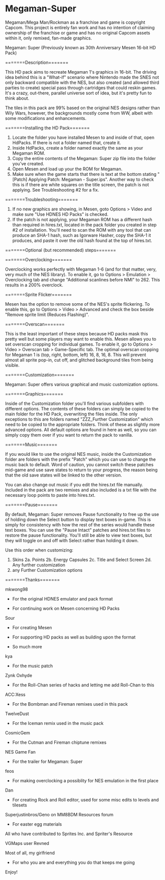 # Megaman-Super
Megaman/Mega Man/Rockman as a franchise and game is copyright Capcom. This project is entirely fan work and has no intention of claiming ownership of the franchise or game and has no original Capcom assets within it, only remixed, fan-made graphics.

Megaman: Super (Previously known as 30th Anniversary Mesen 16-bit HD Pack)

=======Description=======

This HD pack aims to recreate Megaman 1's graphics in 16-bit. The driving idea behind this is a "What-if" scenario where Nintendo made the SNES not only backward compatible with the NES, but also created (and allowed third parties to create) special pass through cartridges that could reskin games. It's a crazy, out-there, parallel universe sort of idea, but it's pretty fun to think about.
	
The tiles in this pack are 99% based on the original NES designs rather than Wily Wars, however, the backgrounds mostly come from WW, albeit with some modifications and enhancements. 

=======Installing the HD Pack=======

1. Locate the folder you have installed Mesen to and inside of that, open HdPacks. If there is not a folder named that, create it.
2. Inside HdPacks, create a folder named exactly the same as your Megaman ROM.
3. Copy the entire contents of the Megaman: Super zip file into the folder you've created.
4. Open Mesen and load up your the ROM for Megaman.
5. Make sure when the game starts that there is text at the bottom stating "[Patch] Applying Patch: Megaman - Super.ips". Another way to check this is if there are white squares on the title screen, the patch is not applying. See Troubleshooting #2 for a fix.
	
=======Troubleshooting=======

1. If no new graphics are showing, in Mesen, goto Options > Video and make sure "Use HDNES HD Packs" is checked.
2. If the patch is not applying, your Megaman ROM has a different hash than required in hires.txt, located in the pack folder you created in step #2 of installation. You'll need to scan the ROM with any tool that can produce an SHA-1 hash, such as Igorware Hasher, copy the SHA-1 it produces, and paste it over the old hash found at the top of hires.txt.

=======Optional (but recommended) steps=======

=======Overclocking=======

Overclocking works perfectly with Megaman 1-6 (and for that matter, very, very much of the NES library). To enable it, go to Options > Emulation > Overclocking tab and change "Additional scanlines before NMI" to 262. This results in a 200% overclock.
	
=======Sprite Flicker=======

Mesen has the option to remove some of the NES's sprite flickering. To enable this, go to Options > Video > Advanced and check the box beside "Remove sprite limit (Reduces Flashing)". 
	
=======Overscan=======

This is the least important of these steps because HD packs mask this pretty well but some players may want to enable this. Mesen allows you to set overscan cropping for individual games. To enable it, go to Options > Video > Overscan tab > Game-Specific tab. The optimal overscan cropping for Megaman 1 is (top, right, bottom, left) 16, 8, 16, 8. This will prevent almost all sprite pop-in, cut off, and glitched background tiles from being visible.

=======Customization=======

Megaman: Super offers various graphical and music customization options.

=======Graphics=======

Inside of the Customization folder you'll find various subfolders with different options. The contents of these folders can simply be copied to the main folder for the HD Pack, overwriting the files inside. The only exceptions to this are folders named "ZZZ_Further Customization" which need to be copied to the appropriate folders. Think of these as slightly more advanced options. All default options are found in here as well, so you can simply copy them over if you want to return the pack to vanilla.

=======Music=======

If you would like to use the original NES music, inside the Customization folder are folders with the prefix "Patch" which you can use to change the music back to default. Word of caution, you cannot switch these patches mid-game and use save states to return to your progress, the reason being that the old save states will be linked to the other version.
		
You can also change out music if you edit the hires.txt file manually. Included in the pack are two remixes and also included is a txt file with the necessary loop points to paste into hires.txt.

=======Pause=======

By default, Megaman: Super removes Pause functionality to free up the use of holding down the Select button to display text boxes in-game. This is simply for consistency with how the rest of the series would handle these text boxes. You can use the "Pause Intact" patches and hires.txt files to restore the pause functionality. You'll still be able to view text boxes, but they will toggle on and off with Select rather than holding it down.

Use this order when customizing:
1. Skins
2a. Points
2b. Energy Capsules
2c. Title and Select Screen
2d. Any further customization
3. any Further Customization options
		
=======Thanks=======

mkwong98
	
- For the original HDNES emulator and pack format
		
- For continuing work on Mesen concerning HD Packs
		
Sour
	
- For creating Mesen
		
- For supporting HD packs as well as building upon the format
		
- So much more
		
kya
	
- For the music patch
		
Zynk Oxhyde
	
- For the Roll-Chan series of hacks and letting me add Roll-Chan to this
		
ACC:Xess
	
- For the Bombman and Fireman remixes used in this pack
		
TwelveDust
	
- For the Iceman remix used in the music pack
		
CosmicGem
	
- For the Cutman and Fireman chiptune remixes
		
NES Game Fan
	
- For the trailer for Megaman: Super
		
feos
	
- For making overclocking a possiblity for NES emulation in the first place
		
Dan
	
- For creating Rock and Roll editor, used for some misc edits to levels and tilesets
		
Superjustinbros/Geno on MM8BDM Resources forum
	
- For easter egg materials
		
All who have contributed to Sprites Inc. and Spriter's Resource
	
VGMaps user Revned
	
Most of all, my girlfriend
	
- For who you are and everything you do that keeps me going
		
Enjoy!
